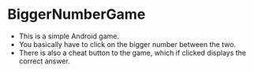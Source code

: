 # BiggerNumberGame

- This is a simple Android game.
- You basically have to click on the bigger number between the two.
- There is also a cheat button to the game, which if clicked displays the correct answer.
